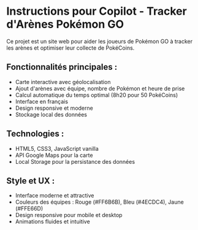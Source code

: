 <!-- Use this file to provide workspace-specific custom instructions to Copilot. For more details, visit https://code.visualstudio.com/docs/copilot/copilot-customization#_use-a-githubcopilotinstructionsmd-file -->

# Instructions pour Copilot - Tracker d'Arènes Pokémon GO

Ce projet est un site web pour aider les joueurs de Pokémon GO à tracker les arènes et optimiser leur collecte de PokéCoins.

## Fonctionnalités principales :
- Carte interactive avec géolocalisation
- Ajout d'arènes avec équipe, nombre de Pokémon et heure de prise
- Calcul automatique du temps optimal (8h20 pour 50 PokéCoins)
- Interface en français
- Design responsive et moderne
- Stockage local des données

## Technologies :
- HTML5, CSS3, JavaScript vanilla
- API Google Maps pour la carte
- Local Storage pour la persistance des données

## Style et UX :
- Interface moderne et attractive
- Couleurs des équipes : Rouge (#FF6B6B), Bleu (#4ECDC4), Jaune (#FFE66D)
- Design responsive pour mobile et desktop
- Animations fluides et intuitive
